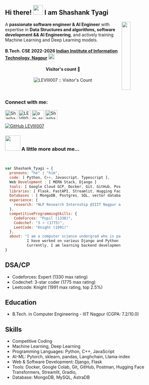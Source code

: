 
<div>

## Hi there! <img src="https://media.giphy.com/media/cLGu3Icy4OImKOJpai/giphy.gif" width="32"> I am Shashank Tyagi

<img align='right' src="https://media1.giphy.com/media/St8Fupl4K8Lyl5E9G7/giphy.gif?cid=ecf05e47z9x7dwocmvenuctj07lj7sfrhua3xqsoklr0cch4&ep=v1_gifs_related&rid=giphy.gif&ct=s" width="24%">

A **passionate software engineer & AI Engineer** with expertise in **Data Structures and algorithms, software development && AI Engineering**, and actively training Machine Learning and Deep Learning models.

</div>


<h4>


<p>

  B.Tech. CSE 2022-2026 <a href="https://iiitn.ac.in/">Indian Institute of Information Technology, Nagpur</a>
   <img src="https://media.giphy.com/media/EzWeaUtmerGTiNbZF6/giphy.gif" width="20">
</p>

</h4>

<h4 align="center">Visitor's count 👀</h4>
<p align="center"><img src="https://profile-counter.glitch.me/{LEVIII007}/count.svg" alt="LEVIII007 :: Visitor's Count" /></p>

<br/>

<h3 align="left">Connect with me:</h3>
<p align="left">
<a href="www.linkedin.com/in/shas007" target="blank"><img align="center" src="https://raw.githubusercontent.com/rahuldkjain/github-profile-readme-generator/master/src/images/icons/Social/linked-in-alt.svg" alt="Shashank-Tyagi" height="30" width="40" /></a>
<a href="https://www.codechef.com/users/levi2375" target="blank"><img align="center" src="https://cdn.jsdelivr.net/npm/simple-icons@3.1.0/icons/codechef.svg" alt="LEVIII007" height="30" width="40" /></a>
<a href="https://codeforces.com/profile/shas2375" target="blank"><img align="center" src="https://raw.githubusercontent.com/rahuldkjain/github-profile-readme-generator/master/src/images/icons/Social/codeforces.svg" alt="om_ashish_soni" height="30" width="40" /></a>
<a href="https://leetcode.com/u/shashank_2375/" target="blank"><img align="center" src="https://raw.githubusercontent.com/rahuldkjain/github-profile-readme-generator/master/src/images/icons/Social/leet-code.svg" alt="Shashank_2375" height="30" width="40" /></a>

</p>


[![GitHub LEVIII007](https://img.shields.io/github/followers/LEVIII007?label=follow&style=social)](https://github.com/LEVIII007)


### <img src="https://media.giphy.com/media/D1kBaRvs9LmaYU3CsF/giphy.gif" width="50"> A little more about me...  

<br/>

```javascript
var Shashank_Tyagi = {
  pronouns: "he" | "him",
  code: [ Python, C++, Javascript, Typescript ],
  Web Development : [ MERN Stack, Django ]
  tools: [ Google Cloud GCP, Docker, Git, GitHub, PostMan, Google Colab, VS Code, IntelliJ,],
  libraries: [ Flask, FastAPI, Streamlit, Hugging Face Transformers, Pytorch, TensorFlow ],
  Databases : [ MongoDB, Postgres, SQL, vector databases like faiss, chromaDB ] 
  experience: {
    research: "NLP Research Internship @IIIT Nagpur about Fake News Detection using deep learning."
  },
  competitiveProgrammingSkills: {
    CodeForces: "Pupil (1330)",
    Codechef: "3 ⭐ (1775)",
    LeetCode: "Knight (1991)"
  },
  about: "I am a computer science undergrad who is passionate about learning and solving problems.\n
          I have worked on various Django and Python projects, and have experience in Machine Learning and Deep Learning.\n
          Currently, I am learning backend development and creating some exciting projects by integrating AI."
}


```


## DSA/CP

- Codeforces: Expert (1330 max rating)
- Codechef: 3-star coder (1775 max rating)
- Leetcode: Knight (1991 max rating, top 2.5%)

## Education

- B.Tech. in Computer Engineering - IIIT Nagpur (CGPA: 7.2/10.0)


## Skills

- Competitive Coding
- Machine Learning, Deep Learning
- Programming Languages: Python, C++, JavaScript
- AI-ML: Pytorch, sklearn, pandas, Langhchain, Llama-index
- Web & Software Development: Django, Flask
- Tools: Docker, Google Colab, Git, GitHub, Postman, Hugging Face Transformers, Streamlit, Gradio,
- Database: MongoDB, MySQL, AstraDB

